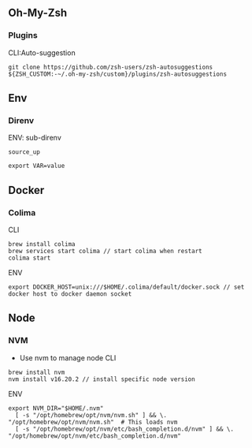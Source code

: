 ## Oh-My-Zsh

### Plugins

CLI:Auto-suggestion
```
git clone https://github.com/zsh-users/zsh-autosuggestions ${ZSH_CUSTOM:-~/.oh-my-zsh/custom}/plugins/zsh-autosuggestions
```

## Env

### Direnv

ENV: sub-direnv
```
source_up

export VAR=value
```

## Docker

### Colima

CLI
```
brew install colima
brew services start colima // start colima when restart
colima start
```

ENV
```
export DOCKER_HOST=unix:///$HOME/.colima/default/docker.sock // set docker host to docker daemon socket
```

## Node

### NVM

- Use nvm to manage node
CLI
```
brew install nvm
nvm install v16.20.2 // install specific node version
```

ENV
```
export NVM_DIR="$HOME/.nvm"
  [ -s "/opt/homebrew/opt/nvm/nvm.sh" ] && \. "/opt/homebrew/opt/nvm/nvm.sh"  # This loads nvm
  [ -s "/opt/homebrew/opt/nvm/etc/bash_completion.d/nvm" ] && \. "/opt/homebrew/opt/nvm/etc/bash_completion.d/nvm" 
```
